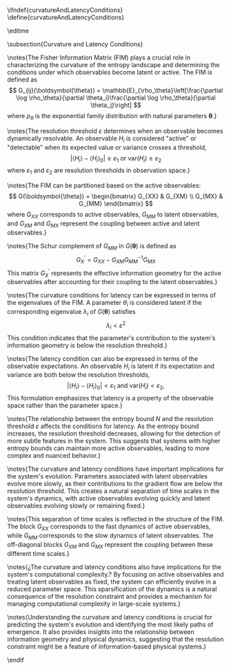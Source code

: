 \ifndef{curvatureAndLatencyConditions}
\define{curvatureAndLatencyConditions}

\editme

\subsection{Curvature and Latency Conditions}

\notes{The Fisher Information Matrix (FIM) plays a crucial role in characterizing the curvature of the entropy landscape and determining the conditions under which observables become latent or active. The FIM is defined as
$$
G_{ij}(\boldsymbol{\theta}) = \mathbb{E}_{\rho_\theta}\left[\frac{\partial \log \rho_\theta}{\partial \theta_i}\frac{\partial \log \rho_\theta}{\partial \theta_j}\right]
$$
where $\rho_\theta$ is the exponential family distribution with natural parameters $\boldsymbol{\theta}$.}

\notes{The resolution threshold $\varepsilon$ determines when an observable becomes dynamically resolvable. An observable $H_i$ is considered "active" or "detectable" when its expected value or variance crosses a threshold,
$$
|\langle H_i \rangle - \langle H_i \rangle_0| \geq \varepsilon_1 \text{ or } \mathrm{var}(H_i) \geq \varepsilon_2
$$
where $\varepsilon_1$ and $\varepsilon_2$ are resolution thresholds in observation space.}

\notes{The FIM can be partitioned based on the active observables:
$$
G(\boldsymbol{\theta}) = \begin{bmatrix} G_{XX} & G_{XM} \\ G_{MX} & G_{MM} \end{bmatrix}
$$
where $G_{XX}$ corresponds to active observables, $G_{MM}$ to latent observables, and $G_{XM}$ and $G_{MX}$ represent the coupling between active and latent observables.}

\notes{The Schur complement of $G_{MM}$ in $G(\boldsymbol{\theta})$ is defined as
$$
G^\prime_X = G_{XX} - G_{XM}G_{MM}^{-1}G_{MX}
$$
This matrix $G^\prime_X$ represents the effective information geometry for the active observables after accounting for their coupling to the latent observables.}

\notes{The curvature conditions for latency can be expressed in terms of the eigenvalues of the FIM. A parameter $\theta_i$ is considered latent if the corresponding eigenvalue $\lambda_i$ of $G(\boldsymbol{\theta})$ satisfies
$$
\lambda_i < \varepsilon^2
$$
This condition indicates that the parameter's contribution to the system's information geometry is below the resolution threshold.}

\notes{The latency condition can also be expressed in terms of the observable expectations. An observable $H_i$ is latent if its expectation and variance are both below the resolution thresholds,
$$
|\langle H_i \rangle - \langle H_i \rangle_0| < \varepsilon_1 \text{ and } \mathrm{var}(H_i) < \varepsilon_2,
$$
This formulation emphasizes that latency is a property of the observable space rather than the parameter space.}

\notes{The relationship between the entropy bound $N$ and the resolution threshold $\varepsilon$ affects the conditions for latency. As the entropy bound increases, the resolution threshold decreases, allowing for the detection of more subtle features in the system. This suggests that systems with higher entropy bounds can maintain more active observables, leading to more complex and nuanced behavior.}

\notes{The curvature and latency conditions have important implications for the system's evolution. Parameters associated with latent observables evolve more slowly, as their contributions to the gradient flow are below the resolution threshold. This creates a natural separation of time scales in the system's dynamics, with active observables evolving quickly and latent observables evolving slowly or remaining fixed.}

\notes{This separation of time scales is reflected in the structure of the FIM. The block $G_{XX}$ corresponds to the fast dynamics of active observables, while $G_{MM}$ corresponds to the slow dynamics of latent observables. The off-diagonal blocks $G_{XM}$ and $G_{MX}$ represent the coupling between these different time scales.}

\notes{¿The curvature and latency conditions also have implications for the system's computational complexity.? By focusing on active observables and treating latent observables as fixed, the system can efficiently evolve in a reduced parameter space. This sparsification of the dynamics is a natural consequence of the resolution constraint and provides a mechanism for managing computational complexity in large-scale systems.}

\notes{Understanding the curvature and latency conditions is crucial for predicting the system's evolution and identifying the most likely paths of emergence. It also provides insights into the relationship between information geometry and physical dynamics, suggesting that the resolution constraint might be a feature of information-based physical systems.}

\endif
